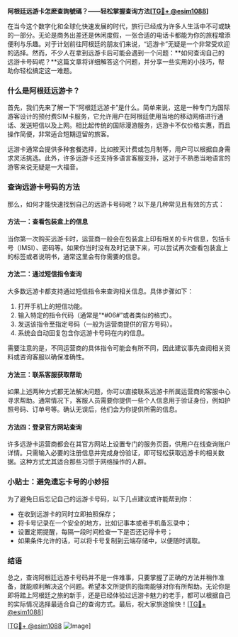 **阿根廷远游卡怎麽查詢號碼？——轻松掌握查询方法[[TG💪+ @esim1088](https://t.me/s/esim1088)]**

在当今这个数字化和全球化快速发展的时代，旅行已经成为许多人生活中不可或缺的一部分。无论是商务出差还是休闲度假，一张合适的电话卡都能为你的旅程增添便利与乐趣。对于计划前往阿根廷的朋友们来说，“远游卡”无疑是一个非常受欢迎的选择。然而，不少人在拿到远游卡后可能会遇到一个问题：**如何查询自己的远游卡号码呢？**这篇文章将详细解答这个问题，并分享一些实用的小技巧，帮助你轻松搞定这一难题。

### 什么是阿根廷远游卡？

首先，我们先来了解一下“阿根廷远游卡”是什么。简单来说，这是一种专门为国际游客设计的预付费SIM卡服务，它允许用户在阿根廷使用当地的移动网络进行通话、发送短信以及上网。相比起传统的国际漫游服务，远游卡不仅价格实惠，而且操作简便，非常适合短期逗留的旅客。

远游卡通常会提供多种套餐选择，比如按天计费或包月制等，用户可以根据自身需求灵活挑选。此外，许多远游卡还支持多语言客服支持，这对于不熟悉当地语言的游客来说无疑是一大福音。

### 查询远游卡号码的方法

那么，如何才能快速找到自己的远游卡号码呢？以下是几种常见且有效的方式：

#### 方法一：查看包装盒上的信息
当你第一次购买远游卡时，运营商一般会在包装盒上印有相关的卡片信息，包括卡号（IMSI）、密码等。如果你当时没有及时记录下来，可以尝试再次查看包装盒上的标签或者说明书，通常这里会有你需要的信息。

#### 方法二：通过短信指令查询
大多数远游卡都支持通过短信指令来查询相关信息。具体步骤如下：
1. 打开手机上的短信功能。
2. 输入特定的指令代码（通常是“*#06#”或者类似的格式）。
3. 发送该指令至指定号码（一般为运营商提供的官方号码）。
4. 系统会自动回复包含你远游卡号码在内的信息。

需要注意的是，不同运营商的具体指令可能会有所不同，因此建议事先查阅相关资料或咨询客服以确保准确性。

#### 方法三：联系客服获取帮助
如果上述两种方式都无法解决问题，你可以直接联系远游卡所属运营商的客服中心寻求帮助。通常情况下，客服人员需要你提供一些个人信息用于验证身份，例如护照号码、订单号等。确认无误后，他们会为你提供所需的信息。

#### 方法四：登录官方网站查询
许多远游卡运营商都会在其官方网站上设置专门的服务页面，供用户在线查询账户详情。只需输入必要的注册信息并完成身份验证，即可轻松获取远游卡的相关数据。这种方式尤其适合那些习惯于网络操作的人群。

### 小贴士：避免遗忘卡号的小妙招

为了避免日后忘记自己的远游卡号码，以下几点建议或许能帮到你：
- 在收到远游卡的同时立即拍照保存；
- 将卡号记录在一个安全的地方，比如记事本或者手机备忘录中；
- 设置定期提醒，每隔一段时间检查一下是否还记得卡号；
- 如果条件允许的话，可以将卡号复制到云端存储中，以便随时调取。

### 结语

总之，查询阿根廷远游卡号码并不是一件难事，只要掌握了正确的方法并稍作准备，就能顺利解决这个问题。希望本文所提供的指南能够对你有所帮助。无论你是即将踏上阿根廷之旅的新手，还是已经体验过远游卡魅力的老手，都可以根据自己的实际情况选择最适合自己的查询方式。最后，祝大家旅途愉快！[[TG💪+ @esim1088](https://t.me/s/esim1088)]

[[TG💪+ @esim1088](https://t.me/s/esim1088) ![Image](https://i.postimg.cc/4NQfJmqS/Snipaste-2025-05-13-00-14-12.png)]